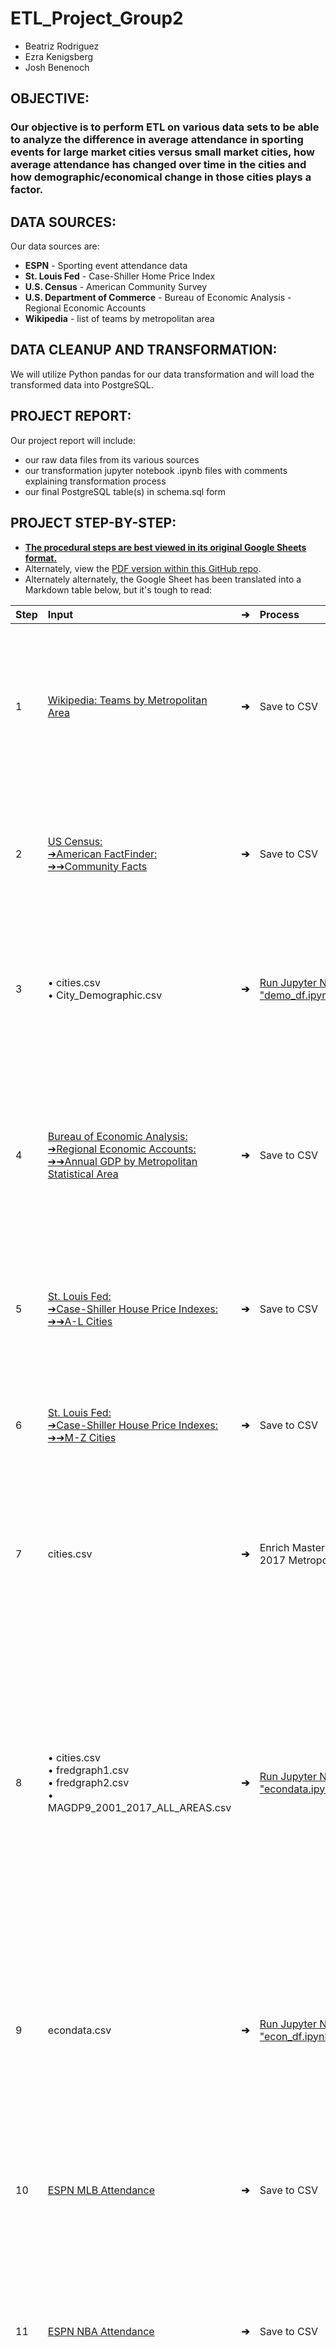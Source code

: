 # ETL_Project_Group2

* Beatriz Rodriguez
* Ezra Kenigsberg
* Josh Benenoch

## OBJECTIVE:
### Our objective is to perform ETL on various data sets to be able to analyze the difference in average attendance in sporting events for large market cities versus small market cities, how average attendance has changed over time in the cities and how demographic/economical change in those cities plays a factor.

## DATA SOURCES:

Our data sources are:
   - **ESPN** - Sporting event attendance data
   - **St. Louis Fed** - Case-Shiller Home Price Index
   - **U.S. Census** - American Community Survey
   - **U.S. Department of Commerce** - Bureau of Economic Analysis - Regional Economic Accounts
   - **Wikipedia** - list of teams by metropolitan area

## DATA CLEANUP AND TRANSFORMATION:

   We will utilize Python pandas for our data transformation and will load the transformed data into PostgreSQL.

## PROJECT REPORT:

Our project report will include:
   - our raw data files from its various sources
   - our transformation jupyter notebook .ipynb files with comments explaining transformation process
   - our final PostgreSQL table(s) in schema.sql form

## PROJECT STEP-BY-STEP:
* [**The procedural steps are best viewed in its original Google Sheets format.**](https://docs.google.com/spreadsheets/d/1o01a_iAf8WX7i2Q-2Ek58JelQoEaH1QxlbUXwEeRIA8/edit?usp=sharing)
* Alternately, view the [PDF version within this GitHub repo](https://github.com/joshbenenoch/ETL_Project_Group2/blob/master/ETL%20Team%202%20Steps.pdf).
* Alternately alternately, the Google Sheet has been translated into a Markdown table below, but it's tough to read:

|  **Step** | **Input** | **➔** | **Process** | **➔** | **Output** | **Description** |
| :--- | :--- | :---: | :--- | :---: | :--- | :------------------- |
|  1 | [Wikipedia: Teams by Metropolitan Area](https://en.wikipedia.org/wiki/List_of_American_and_Canadian_cities_by_number_of_major_professional_sports_franchises#Teams_by_metropolitan_area "Wikipedia: Teams by Metropolitan Area") | **➔** | Save to CSV | **➔** | cities.csv | **Create Master List of Cities.**<br/>1) Navigate to Wikipedia page,<br/>2) copy & paste results into CSV. Fields:<br/>    • WikipediaMetro<br/>    • City<br/>    • State |
|  2 | [US Census:<br/>➔American FactFinder:<br/>➔➔Community Facts](https://factfinder.census.gov/faces/nav/jsf/pages/community_facts.xhtml "US Census:<br/>➔American FactFinder:<br/>➔➔Community Facts") | **➔** | Save to CSV | **➔** | City_Demographic.csv | **Create Demographic Data Set.**<br/>1) Navigate to FactFinder UI,<br/>2) search for each city,<br/>3) copy & paste results into CSV |
|  3 | • cities.csv<br/>• City_Demographic.csv | **➔** | [Run Jupyter Notebook<br/>"demo_df.ipynb"](https://github.com/joshbenenoch/ETL_Project_Group2/blob/master/demo_df.ipynb) | **➔** | demo_df.csv | **Cleanse Demographic Data Set.** Run Jupyter Notebook to<br/>1) replace "None"s with nulls,<br/>2) save results as a Postgres-ready CSV |
|  4 | [Bureau of Economic Analysis:<br/>➔Regional Economic Accounts:<br/>➔➔Annual GDP by Metropolitan Statistical Area](https://apps.bea.gov/regional/downloadzip.cfm "Bureau of Economic Analysis:<br/>➔Regional Economic Accounts:<br/>➔➔Annual GDP by Metropolitan Statistical Area") | **➔** | Save to CSV | **➔** | MAGDP9_2001_2017_<br/>ALL_AREAS.csv | **Create Economic Data Set.**<br/>1) Navigate to BEA download page,<br/>2) choose "Annual GDP by Metropolitan Statistical Area",<br/>3) extract Real GDP file from downloaded zip |
|  5 | [St. Louis Fed:<br/>➔Case-Shiller House Price Indexes:<br/>➔➔A-L Cities](https://fred.stlouisfed.org/graph/?id=ATXRSA,BOXRSA,CRXRSA,CHXRSA,CEXRSA,DAXRSA,DNXRSA,DEXRSA,LVXRSA,LXXRSA "St. Louis Fed:<br/>➔Case-Shiller House Price Indexes:<br/>➔➔A-L Cities") | **➔** | Save to CSV | **➔** | fredgraph1.csv | **Create House Price Data Set (A-L Cities).**<br/>1) Navigate to Fred graph page,<br/>2) click "Download" to create CSV. |
|  6 | [St. Louis Fed:<br/>➔Case-Shiller House Price Indexes:<br/>➔➔M-Z Cities](https://fred.stlouisfed.org/graph/?id=MIXRSA,MNXRSA,NYXRSA,PHXRSA,POXRSA,SDXRSA,SFXRSA,SEXRSA,TPXRSA,WDXRSA "St. Louis Fed:<br/>➔Case-Shiller House Price Indexes:<br/>➔➔M-Z Cities") | **➔** | Save to CSV | **➔** | fredgraph2.csv | **Create House Price Data Set (M-Z Cities).**<br/>1) Navigate to Fred graph page,<br/>2) click "Download" to create CSV. |
|  7 | cities.csv | **➔** | Enrich Master List of Cities with 2017 Metropolitan Area names | **➔** | cities.csv | Modify Master List of Cities.<br/>Manually add new field to cities.csv to accommodate mapping to 2017 economic data. Field:<br/>    • 2017Metro |
|  8 | • cities.csv<br/>• fredgraph1.csv<br/>• fredgraph2.csv<br/>• MAGDP9_2001_2017_ALL_AREAS.csv | **➔** | [Run Jupyter Notebook<br/>"econdata.ipynb"](https://github.com/joshbenenoch/ETL_Project_Group2/blob/master/econdata.ipynb) | **➔** | • econdata.csv<br/>• housedata.csv | **Cleanse Economic Data Set (1).** Run Jupyter Notebook to<br/>1) merge Case-Shiller data sets,<br/>2) drop unneeded Case-Shiller columns,<br/>3) drop unneeded Real GDP cities,<br/>4) drop low-level Real GDP industry classifications,<br/>5) drop pre-2007 Real GDP data,<br/>6) save results as intermediate CSVs. |
|  9 | econdata.csv | **➔** | [Run Jupyter Notebook<br/>"econ_df.ipynb"](https://github.com/joshbenenoch/ETL_Project_Group2/blob/master/econ_df.ipynb) | **➔** | econ_df.csv | **Cleanse Economic Data Set (2)**. Run Jupyter Notebook to<br/>1) replace "None"s with nulls,<br/>2) cast 2017 column as a float,<br/>3) save results as a Postgres-ready CSV. |
|  10 | [ESPN MLB Attendance](http://www.espn.com/mlb/attendance/_/year/2018 "ESPN MLB Attendance") | **➔** | Save to CSV | **➔** | mlb_attendance.csv | **Create Attendance Data Set (MLB).**<br/>1) Navigate to ESPN site,<br/>2) search for each city,<br/>3) copy & paste results into CSV |
|  11 | [ESPN NBA Attendance](http://www.espn.com/nba/attendance "ESPN NBA Attendance") | **➔** | Save to CSV | **➔** | nba_attendance.csv | **Create Attendance Data Set (NBA).**<br/>1) Navigate to ESPN site,<br/>2) search for each city,<br/>3) copy & paste results into CSV |
|  12 | [ESPN NFL Attendance](http://www.espn.com/nfl/attendance/_/year/2018 "ESPN NFL Attendance") | **➔** | Save to CSV | **➔** | nfl_attendance.csv | **Create Attendance Data Set (NFL).**<br/>1) Navigate to ESPN site,<br/>2) search for each city,<br/>3) copy & paste results into CSV |
|  13 | [ESPN NHL Attendance](http://www.espn.com/nhl/attendance "ESPN NHL Attendance") | **➔** | Save to CSV | **➔** | nhl_attendance.csv | **Create Attendance Data Set (NHL).**<br/>1) Navigate to ESPN site,<br/>2) search for each city,<br/>3) copy & paste results into CSV |
|  14 | cities.csv | **➔** | Enrich Master List of Cities with sports teams names | **➔** | sports_city.csv | **Create Sports_City Data Set.**<br/>1) modify team neams in CSV to avoid data redundancy. |
|  15 | • mlb_attendance.csv<br/>• nba_attendance.csv<br/>• nfl_attendance.csv<br/>• nhl_attendance.csv<br/>• sports_city.csv | **➔** | [Run Jupyter Notebook<br/>"attendance_transformation.ipynb"](https://github.com/joshbenenoch/ETL_Project_Group2/blob/master/attendance/attendance_transformation.ipynb) | **➔** | attendance.csv | **Create Attendance Data Set.**<br/>1) import dependencies and read all attendance CSV files,<br/>2) create LEAGUE column to identify associated sports,<br/>3) concatenate all imported attendance data CSV files into single dataframe,<br/>4) create dictionary from sports_city.csv to hold team and city association,<br/>4) create function to loop through dictionary and identify team names and associated city,<br/>5) add CITY column to dataframe and apply function to add city to column based on team name,<br/>6) drop unwanted columns from dataframe,<br/>7) rename and re-order columns |
|  16 | • attendance.csv<br/>• cities.csv<br/>• demo_df.csv<br/>• econ_df.csv<br/>• housedata.csv | **➔** | [Run Postgres script<br/>"schema.sql"](https://github.com/joshbenenoch/ETL_Project_Group2/blob/master/schema.sql) | **➔** | Postgres Tables<br/>• attendance<br/>• cities<br/>• demo<br/>• econ<br/>• housing<br/>• sport_city | **Create Postgres Tables.**<br/>1) create each individual table and add column names<br/>with specific data types, <br/>2) import CSVs into tables, <br/>3) alter tables by dropping unwated columns, <br/>4) combine all tables by creating an inner join through <br/>mutual columns. |

## RESULTS:
![Sample Screenshot from Postgres #0](https://github.com/joshbenenoch/ETL_Project_Group2/blob/master/Postgres%20Screenshot.png "Postgres Sample Screenshot #0")
![Sample Screenshot from Postgres #1](https://github.com/joshbenenoch/ETL_Project_Group2/blob/master/Postgres%20Screenshot1.png "Postgres Sample Screenshot #1")
